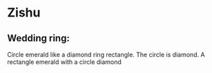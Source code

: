 # Zishu

## Wedding ring:
Circle emerald like a diamond ring rectangle. The circle is diamond. A rectangle emerald with a circle diamond
